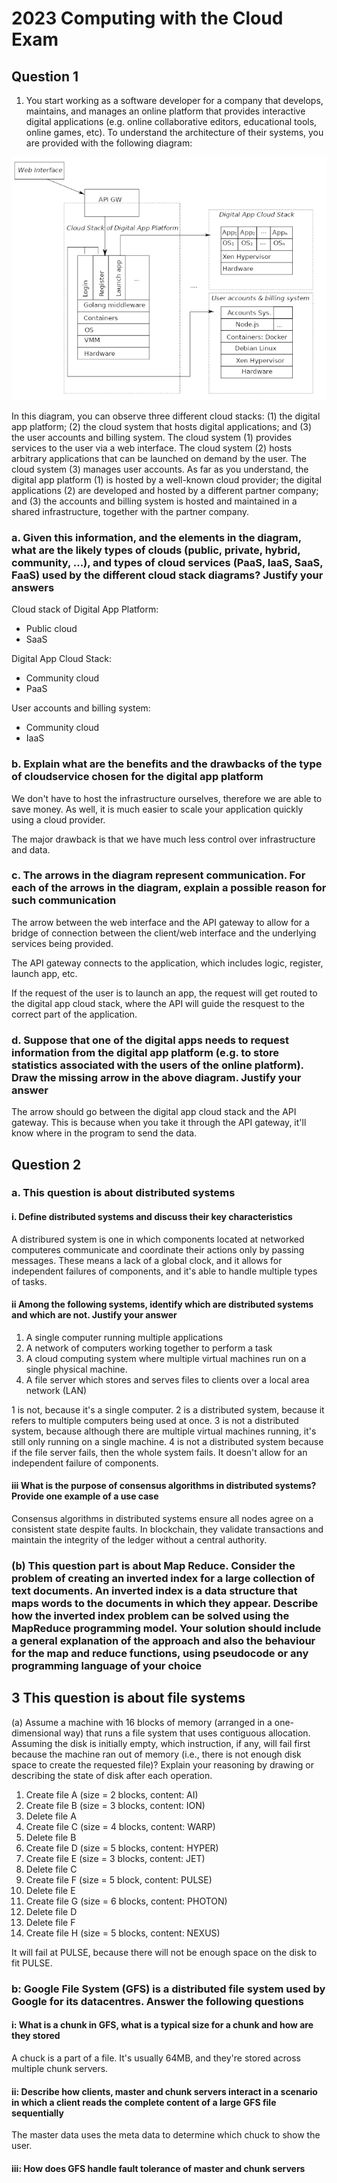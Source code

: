 # 2023 Computing with the Cloud Exam

## Question 1

1. You start working as a software developer for a company that develops,
maintains, and manages an online platform that provides interactive digital
applications (e.g. online collaborative editors, educational tools, online games,
etc). To understand the architecture of their systems, you are provided with the
following diagram:

![Question1](Question1Image.png)

In this diagram, you can observe three different cloud stacks: (1) the digital app platform; (2) the cloud system that hosts digital applications; and (3) the user
accounts and billing system. The cloud system (1) provides services to the user
via a web interface. The cloud system (2) hosts arbitrary applications that can
be launched on demand by the user. The cloud system (3) manages user
accounts. As far as you understand, the digital app platform (1) is hosted by a
well-known cloud provider; the digital applications (2) are developed and hosted
by a different partner company; and (3) the accounts and billing system is
hosted and maintained in a shared infrastructure, together with the partner
company.

### a. Given this information, and the elements in the diagram, what are the likely types of clouds (public, private, hybrid, community, ...), and types of cloud services (PaaS, IaaS, SaaS, FaaS) used by the different cloud stack diagrams? Justify your answers

Cloud stack of Digital App Platform:

- Public cloud
- SaaS

Digital App Cloud Stack:

- Community cloud
- PaaS

User accounts and billing system:

- Community cloud
- IaaS

### b. Explain what are the benefits and the drawbacks of the type of cloudservice chosen for the digital app platform

We don't have to host the infrastructure ourselves, therefore we are able to save money. As well, it is much easier to scale your application quickly using a cloud provider.

The major drawback is that we have much less control over infrastructure and data.

### c. The arrows in the diagram represent communication. For each of the arrows in the diagram, explain a possible reason for such communication

The arrow between the web interface and the API gateway to allow for a bridge of connection between the client/web interface and the underlying services being provided.

The API gateway connects to the application, which includes logic, register, launch app, etc.

If the request of the user is to launch an app, the request will get routed to the digital app cloud stack, where the API will guide the resquest to the correct part of the application.

### d. Suppose that one of the digital apps needs to request information from the digital app platform (e.g. to store statistics associated with the users of the online platform). Draw the missing arrow in the above diagram. Justify your answer

The arrow should go between the digital app cloud stack and the API gateway. This is because when you take it through the API gateway, it'll know where in the program to send the data.

## Question 2

### a. This question is about distributed systems

#### i. Define distributed systems and discuss their key characteristics

A distribured system is one in which components located at networked computeres communicate and coordinate their actions only by passing messages. These means a lack of a global clock, and it allows for independent failures of components, and it's able to handle multiple types of tasks.

#### ii Among the following systems, identify which are distributed systems and which are not. Justify your answer

1. A single computer running multiple applications
2. A network of computers working together to perform a task
3. A cloud computing system where multiple virtual machines run on a single physical machine.
4. A file server which stores and serves files to clients over a local area network (LAN)

1 is not, because it's a single computer.
2 is a distributed system, because it refers to multiple computers being used at once.
3 is not a distributed system, because although there are multiple virtual machines running, it's still only running on a single machine.
4 is not a distributed system because if the file server fails, then the whole system fails. It doesn't allow for an independent failure of components.

#### iii What is the purpose of consensus algorithms in distributed systems? Provide one example of a use case

Consensus algorithms in distributed systems ensure all nodes agree on a consistent state despite faults. In blockchain, they validate transactions and maintain the integrity of the ledger without a central authority.

### (b) This question part is about Map Reduce. Consider the problem of creating an inverted index for a large collection of text documents. An inverted index is a data structure that maps words to the documents in which they appear. Describe how the inverted index problem can be solved using the MapReduce programming model. Your solution should include a general explanation of the approach and also the behaviour for the map and reduce functions, using pseudocode or any programming language of your choice

## 3 This question is about file systems

(a) Assume a machine with 16 blocks of memory (arranged in a one- dimensional way) that runs a file system that uses contiguous allocation. Assuming the disk is initially empty, which instruction, if any, will fail first because the machine ran out of memory (i.e., there is not enough disk space to create the requested file)? Explain your reasoning by drawing or describing the state of disk after each operation.

1. Create file A (size = 2 blocks, content: AI)
2. Create file B (size = 3 blocks, content: ION)
3. Delete file A
4. Create file C (size = 4 blocks, content: WARP)
5. Delete file B
6. Create file D (size = 5 blocks, content: HYPER)
7. Create file E (size = 3 blocks, content: JET)
8. Delete file C
9. Create file F (size = 5 block, content: PULSE)
10. Delete file E
11. Create file G (size = 6 blocks, content: PHOTON)
12. Delete file D
13. Delete file F
14. Create file H (size = 5 blocks, content: NEXUS)

It will fail at PULSE, because there will not be enough space on the disk to fit PULSE.

### b: Google File System (GFS) is a distributed file system used by Google for its datacentres. Answer the following questions

#### i: What is a chunk in GFS, what is a typical size for a chunk and how are they stored

A chuck is a part of a file. It's usually 64MB, and they're stored across multiple chunk servers.

#### ii: Describe how clients, master and chunk servers interact in a scenario in which a client reads the complete content of a large GFS file sequentially

The master data uses the meta data to determine which chuck to show the user.

#### iii: How does GFS handle fault tolerance of master and chunk servers


